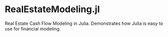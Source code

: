 # RealEstateModeling.jl
Real Estate Cash Flow Modeling in Julia. Demonstrates how Julia is easy to use for financial modeling. 
